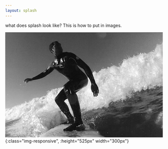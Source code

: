 ```yaml
---
layout: splash
---
```


what does splash look like? This is how to put in images.


![surfing-b&w](/assets/surfingBW.png){:class="img-responsive", :height="525px" width="300px"}
